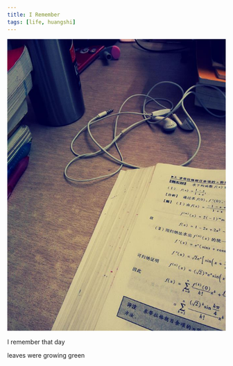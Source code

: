 ```yaml
---
title: I Remember
tags: [life, huangshi]
---
```


![P40710-141149-001_2493570](\media\files\2014\07\10\P40710-141149-001_2493570.jpg)

I remember that day

leaves were growing green